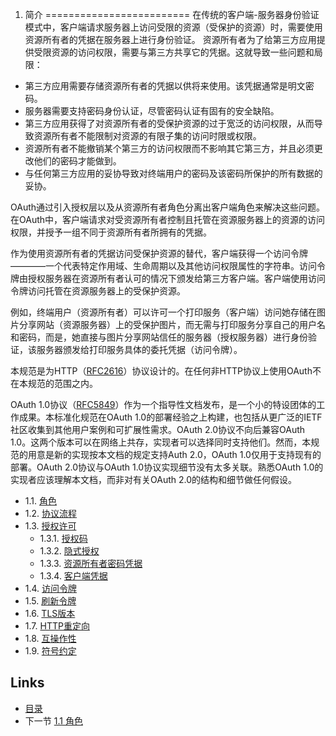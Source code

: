 1. 简介
=========================
在传统的客户端-服务器身份验证模式中，客户端请求服务器上访问受限的资源（受保护的资源）时，需要使用资源所有者的凭据在服务器上进行身份验证。
资源所有者为了给第三方应用提供受限资源的访问权限，需要与第三方共享它的凭据。这就导致一些问题和局限：
- 第三方应用需要存储资源所有者的凭据以供将来使用。该凭据通常是明文密码。
- 服务器需要支持密码身份认证，尽管密码认证有固有的安全缺陷。
- 第三方应用获得了对资源所有者的受保护资源的过于宽泛的访问权限，从而导致资源所有者不能限制对资源的有限子集的访问时限或权限。
- 资源所有者不能撤销某个第三方的访问权限而不影响其它第三方，并且必须更改他们的密码才能做到。
- 与任何第三方应用的妥协导致对终端用户的密码及该密码所保护的所有数据的妥协。

OAuth通过引入授权层以及从资源所有者角色分离出客户端角色来解决这些问题。在OAuth中，客户端请求对受资源所有者控制且托管在资源服务器上的资源的访问权限，并授予一组不同于资源所有者所拥有的凭据。

作为使用资源所有者的凭据访问受保护资源的替代，客户端获得一个访问令牌————一个代表特定作用域、生命周期以及其他访问权限属性的字符串。访问令牌由授权服务器在资源所有者认可的情况下颁发给第三方客户端。客户端使用访问令牌访问托管在资源服务器上的受保护资源。

例如，终端用户（资源所有者）可以许可一个打印服务（客户端）访问她存储在图片分享网站（资源服务器）上的受保护图片，而无需与打印服务分享自己的用户名和密码，而是，她直接与图片分享网站信任的服务器（授权服务器）进行身份验证，该服务器颁发给打印服务具体的委托凭据（访问令牌）。

本规范是为HTTP（[RFC2616][RFC2616]）协议设计的。在任何非HTTP协议上使用OAuth不在本规范的范围之内。

OAuth 1.0协议（[RFC5849][RFC5849]）作为一个指导性文档发布，是一个小的特设团体的工作成果。本标准化规范在OAuth 1.0的部署经验之上构建，也包括从更广泛的IETF社区收集到其他用户案例和可扩展性需求。OAuth 2.0协议不向后兼容OAuth 1.0。这两个版本可以在网络上共存，实现者可以选择同时支持他们。然而，本规范的用意是新的实现按本文档的规定支持Auth 2.0，OAuth 1.0仅用于支持现有的部署。OAuth 2.0协议与OAuth 1.0协议实现细节没有太多关联。熟悉OAuth 1.0的实现者应该理解本文档，而非对有关OAuth 2.0的结构和细节做任何假设。

- 1.1. [角色](1.1.md)
- 1.2. [协议流程](1.2.md)
- 1.3. [授权许可](1.3.md)
    + 1.3.1. [授权码](1.3.1.md)
    + 1.3.2. [隐式授权](1.3.2.md)
    + 1.3.3. [资源所有者密码凭据](1.3.3.md)
    + 1.3.4. [客户端凭据](1.3.4.md)
- 1.4. [访问令牌](1.4.md)
- 1.5. [刷新令牌](1.5.md)
- 1.6. [TLS版本](1.6.md)
- 1.7. [HTTP重定向](1.7.md)
- 1.8. [互操作性](1.8.md)
- 1.9. [符号约定](1.9.md)

[RFC2616]: http://tools.ietf.org/html/rfc2616 "HTTP/1.1协议"
[RFC5849]: http://tools.ietf.org/html/rfc5849 "OAuth 1.0协议"

## Links

* [目录](../TableofContents.md)
* 下一节 [1.1 角色](1.1.md)
